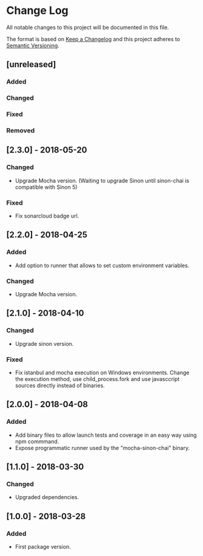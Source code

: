 # Change Log
All notable changes to this project will be documented in this file.

The format is based on [Keep a Changelog](http://keepachangelog.com/) 
and this project adheres to [Semantic Versioning](http://semver.org/).

## [unreleased]
### Added
### Changed
### Fixed
### Removed

## [2.3.0] - 2018-05-20
### Changed
- Upgrade Mocha version. (Waiting to upgrade Sinon until sinon-chai is compatible with Sinon 5)

### Fixed
- Fix sonarcloud badge url.

## [2.2.0] - 2018-04-25
### Added
- Add option to runner that allows to set custom environment variables.

### Changed
- Upgrade Mocha version.

## [2.1.0] - 2018-04-10
### Changed
- Upgrade sinon version.

### Fixed
- Fix istanbul and mocha execution on Windows environments. Change the execution method, use child_process.fork and use javasccript sources directly instead of binaries.

## [2.0.0] - 2018-04-08
### Added
- Add binary files to allow launch tests and coverage in an easy way using npm commmand.
- Expose programmatic runner used by the "mocha-sinon-chai" binary.

## [1.1.0] - 2018-03-30
### Changed
- Upgraded dependencies.

## [1.0.0] - 2018-03-28
### Added
- First package version.
